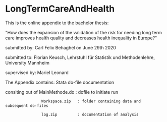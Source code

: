 # LongTermCareAndHealth
This is the online appendix to the bachelor thesis:

  "How does the expansion of the validation of the risk for needing long term care improves health quality and decreases health inequality in Europe?"
  
  submitted by:   Carl Felix Behaghel on June 29th 2020
  
  submitted to:   Florian Keusch, Lehrstuhl für Statistik und Methodenlehre, University Mannheim
  
  supervised by:  Mariel Leonard
  
  
The Appendix contains: Stata do-file documentation

consiting out of    MainMethode.do  : dofile to initiate run

                    Workspace.zip   : folder containing data and subsequent do-files
                    
                    log.zip         : documentation of analysis
                  
                
